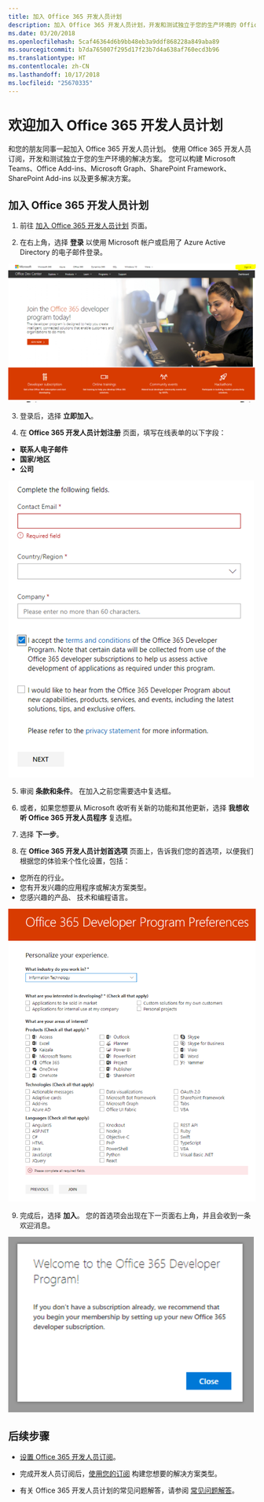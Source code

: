 ```yaml
---
title: 加入 Office 365 开发人员计划
description: 加入 Office 365 开发人员计划，开发和测试独立于您的生产环境的 Office 365 解决方案。
ms.date: 03/20/2018
ms.openlocfilehash: 5caf46364d6b9bb48eb3a9ddf868228a849aba89
ms.sourcegitcommit: b7da765007f295d17f23b7d4a638af760ecd3b96
ms.translationtype: HT
ms.contentlocale: zh-CN
ms.lasthandoff: 10/17/2018
ms.locfileid: "25670335"
---
```

# <a name="welcome-to-the-office-365-developer-program"></a>欢迎加入 Office 365 开发人员计划

和您的朋友同事一起加入 Office 365 开发人员计划。 使用 Office 365 开发人员订阅，开发和测试独立于您的生产环境的解决方案。 您可以构建 Microsoft Teams、Office Add-ins、Microsoft Graph、SharePoint Framework、SharePoint Add-ins 以及更多解决方案。

## <a name="join-the-office-365-developer-program"></a>加入 Office 365 开发人员计划

1. 前往 [加入 Office 365 开发人员计划](https://developer.microsoft.com/zh-CN/office/dev-program) 页面。 

2. 在右上角，选择 **登录** 以使用 Microsoft 帐户或启用了 Azure Active Directory 的电子邮件登录。 

  <img alt="Join the Office 365 Developer Program Sign-in" src="images/0-sign-in-page.png" width="700">

3. 登录后，选择 **立即加入**。

4. 在 **Office 365 开发人员计划注册** 页面，填写在线表单的以下字段：

  - **联系人电子邮件**
  - **国家/地区**
  - **公司**

  <img alt="Join the Office 365 Developer Program form" src="images/1-welcome-page.png" width="500">

5. 审阅 **条款和条件**。 在加入之前您需要选中复选框。

6. 或者，如果您想要从 Microsoft 收听有关新的功能和其他更新，选择 **我想收听 Office 365 开发人员程序** 复选框。 

7. 选择 **下一步**。

8. 在 **Office 365 开发人员计划首选项** 页面上，告诉我们您的首选项，以便我们根据您的体验来个性化设置，包括：

  - 您所在的行业。
  - 您有开发兴趣的应用程序或解决方案类型。
  - 您感兴趣的产品、 技术和编程语言。

  <img alt="Choose program preferences" src="images/2-preferences-page.png" width="600">

9. 完成后，选择 **加入**。 您的首选项会出现在下一页面右上角，并且会收到一条欢迎消息。

  <img alt="Welcome message" src="images/3-welcome-popup.png" width="500">


## <a name="next-steps"></a>后续步骤

- [设置 Office 365 开发人员订阅](office-365-developer-program-get-started.md)。 

- 完成开发人员订阅后，[使用您的订阅](build-office-365-solutions.md) 构建您想要的解决方案类型。

- 有关 Office 365 开发人员计划的常见问题解答，请参阅 [常见问题解答](office-365-developer-program-faq.md)。 
